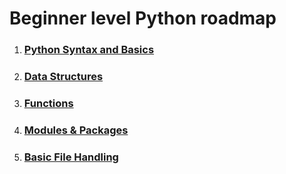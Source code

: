 # Beginner level Python roadmap

1. ### [Python Syntax and Basics](1_beginner/1_syntax_and_basics.md)
2. ### [Data Structures](1_beginner/2_data_structures.md)
3. ### [Functions](1_beginner/3_functions.md)
4. ### [Modules & Packages](1_beginner/4_modules_and_packages.md)
5. ### [Basic File Handling](1_beginner/5_basic_file_handling.md)
